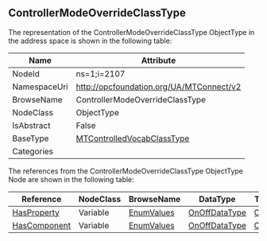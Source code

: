 <!-- objecttype -->
## ControllerModeOverrideClassType
  
<!-- end of text -->
The representation of the ControllerModeOverrideClassType ObjectType in the address space is shown in the following table:  

|Name|Attribute|
|---|---|
|NodeId|ns=1;i=2107|
|NamespaceUri|http://opcfoundation.org/UA/MTConnect/v2|
|BrowseName|ControllerModeOverrideClassType|
|NodeClass|ObjectType|
|IsAbstract|False|
|BaseType|[MTControlledVocabClassType](../../ObjectTypes/MTControlledVocabClassType/readme.md)|
|Categories||

The references from the ControllerModeOverrideClassType ObjectType Node are shown in the following table:  

|Reference|NodeClass|BrowseName|DataType|TypeDefinition|ModellingRule|
|---|---|---|---|---|---|
|[HasProperty](../../../Core/Part3/ReferenceTypes/HasProperty/readme.md)|Variable|[EnumValues](#EnumValues)|[OnOffDataType](../../DataTypes/OnOffDataType/readme.md)|[OnOffDataType](../../DataTypes/OnOffDataType/readme.md)|[Mandatory](../../../Core/Objects/Mandatory/readme.md)|
|[HasComponent](../../../Core/Part3/ReferenceTypes/HasComponent/readme.md)|Variable|[EnumValues](#EnumValues)|[OnOffDataType](../../DataTypes/OnOffDataType/readme.md)|[OnOffDataType](../../DataTypes/OnOffDataType/readme.md)|[Mandatory](../../../Core/Objects/Mandatory/readme.md)|


